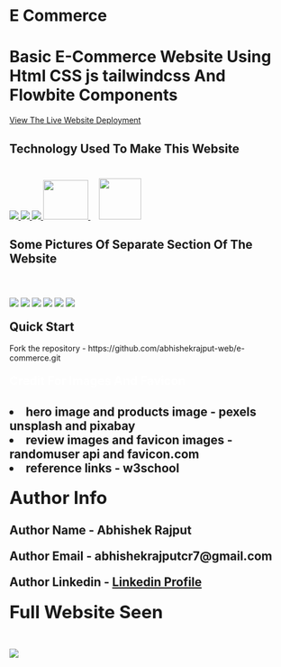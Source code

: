 # E Commerce
<h1>Basic E-Commerce Website Using Html CSS js tailwindcss And Flowbite Components</h1>
<p><a href="https://abhishekrajput-web.github.io/e-commerce/">View The Live Website Deployment <a><p>

<h2 style="color:white">Technology Used To Make This Website</h2>

<div style="margin-top:40px">
 <a href="https://www.w3.org/html/" target="_blank"> <img src="https://img.icons8.com/color/94/000000/html-5.png"/> </a> 
    <a href="https://www.w3schools.com/css/" target="_blank"> <img src="https://img.icons8.com/color/94/000000/css3.png"/> </a> 
    <a href="https://developer.mozilla.org/en-US/docs/Web/JavaScript" target="_blank"> <img src="https://img.icons8.com/color/94/000000/javascript.png"/> </a> 
      <a href="https://tailwind.com" target="_blank"> <img style="margin-bottom:12px" src="https://res.cloudinary.com/practicaldev/image/fetch/s--I8Y4H5y3--/c_imagga_scale,f_auto,fl_progressive,h_900,q_auto,w_1600/https://dev-to-uploads.s3.amazonaws.com/uploads/articles/3hw1khdd4inhjri40vkx.jpg" width=80 height=70/> </a> 
            <a  href="https://flowbite.com" target="_blank"> <img style="margin-bottom:10px;margin-right:20px;margin-left:15px" src="https://flowbite.com/static/og-image-88b595914936ead2a59467541bbbc934.png" width=75 height=73/> </a> 
</div>

<h2 style="margin-top:20px">Some Pictures Of Separate Section Of The Website</h2>
<div>
<img style="margin-top:40px" src="website pics/website%20pic1.jpeg">
<img style="margin-top:20px" src="website pics/website%20pic2.jpeg">
<img style="margin-top:20px" src="website pics/website%20pic3.jpeg">
<img style="margin-top:20px" src="website pics/website%20pic4.jpeg">
<img style="margin-top:20px" src="website pics/website%20pic5.jpeg">
<img style="margin-top:20px" src="website pics/website%20pic6.jpeg">
<div>
 
 
<h2 style="margin-top:20px">Quick Start</h2>
<p>Fork the repository - https://github.com/abhishekrajput-web/e-commerce.git<p>


<h2 style="color:white;margin-top:20px">Credit For Images And Favicon<h2>

<div>
<li>hero image and products image - <b>pexels unsplash and pixabay</b></li>

<li>review images and favicon images - <b>randomuser api and favicon.com</b></li>
<li>reference links - <b>w3school</b></li>
<div>

 
<h2 style="margin-top:20px">Author Info</h2>
<p>Author Name - Abhishek Rajput<p>
<p>Author Email - abhishekrajputcr7@gmail.com<p>
<p>Author Linkedin - <a href="https://linkedin.com/in/abhishek-rajput-58b5811a8">Linkedin Profile</a><p>
 

<h2 style="margin-top:20px">Full Website Seen</h2>
<div>
<img style="margin-top:20px" src="website pics/website pic full.jpeg">
</div>

